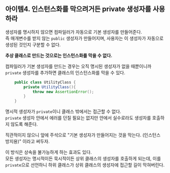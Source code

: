## 아이템4. 인스턴스화를 막으려거든 private 생성자를 사용하라  

생성자를 명시하지 않으면 컴파일러가 자동으로 기본 생성자를 만들어준다.  
즉 매개변수를 받지 않는 `public` 생성자가 만들어지며, 사용자는 이 생성자가 자동으로 생성된 것인지 구분할 수 없다.  

**추상 클래스로 만드는 것으로는 인스턴스화를 막을 수 없다.**  

컴파일러가 기본 생성자를 만드는 경우는 오직 명시된 생성자가 없을 때뿐이니까 `private` 생성자를 추가하면 클래스의 인스턴스화를 막을 수 있다. 

```java
    public class UtilityClass {
        private UtilityClass(){
            throw new AssertionError();
        }
    }
```
명시적 생성자가 `private`이니 클래스 밖에서는 접근할 수 없다.  
`private` 생성자 안에서 에러를 던질 필요는 없지만 안에서 실수로라도 생성자를 호출하지 않도록 해준다.  

직관적이지 않으니 앞에 주석으로 "기본 생성자가 만들어지는 것을 막는다. (인스턴스 방지용)" 이라고 써두자.

이 방식은 상속을 불가능하게 하는 효과도 있다.  
모든 생성자는 명시적이든 묵시적이든 상위 클래스의 생성자를 호출하게 되는데, 이를 `private`으로 선언하니 하위 클래스가 상위 클래스의 생성자에 접근할 길이 막혀버린다.  